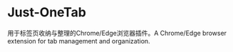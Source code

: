 # Just-OneTab
用于标签页收纳与整理的Chrome/Edge浏览器插件。A Chrome/Edge browser extension for tab management and organization.
